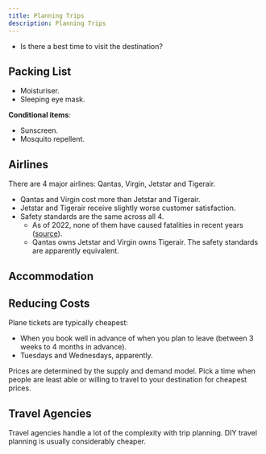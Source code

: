 ```yaml
---
title: Planning Trips
description: Planning Trips
---
```


- Is there a best time to visit the destination?

## Packing List
- Moisturiser.
- Sleeping eye mask.

**Conditional items**:
- Sunscreen.
- Mosquito repellent.

## Airlines
There are 4 major airlines: Qantas, Virgin, Jetstar and Tigerair. 
- Qantas and Virgin cost more than Jetstar and Tigerair.
- Jetstar and Tigerair receive slightly worse customer satisfaction.
- Safety standards are the same across all 4.
    - As of 2022, none of them have caused fatalities in recent years ([source](https://www.choice.com.au/travel/on-holidays/airlines/articles/australian-domestic-airlines-compared)).
    - Qantas owns Jetstar and Virgin owns Tigerair. The safety standards are apparently equivalent.
## Accommodation

## Reducing Costs
Plane tickets are typically cheapest:
- When you book well in advance of when you plan to leave (between 3 weeks to 4 months in advance).
- Tuesdays and Wednesdays, apparently.

Prices are determined by the supply and demand model. Pick a time when people are least able or willing to travel to your destination for cheapest prices.

## Travel Agencies
Travel agencies handle a lot of the complexity with trip planning. DIY travel planning is usually considerably cheaper.

